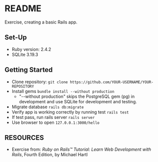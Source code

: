 # README

Exercise, creating a basic Rails app.

## Set-Up
- Ruby version: 2.4.2
- SQLite 3.19.3

## Getting Started
- Clone repository: ```git clone https://github.com/YOUR-USERNAME/YOUR-REPOSITORY```
- Install gems ```bundle install --without production```
  - "--without production" skips the PostgreSQL gem (pg) in development and use SQLite for development and testing.
- Migrate database ```rails db:migrate```
- Verify app is working correctly by running test ```rails test```
- If test pass, run rails server ```rails server```
- Use browser to open ```127.0.0.1:3000/hello```


## RESOURCES
- Exercise from: _Ruby on Rails™ Tutorial: Learn Web Development with Rails_, Fourth Edition, by Michael Hartl


